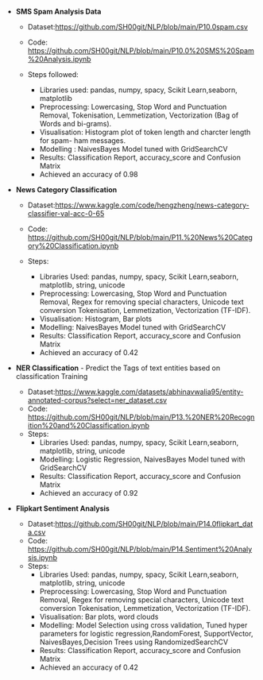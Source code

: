 - **SMS Spam Analysis Data**
  - Dataset:https://github.com/SH00git/NLP/blob/main/P10.0spam.csv
  - Code: https://github.com/SH00git/NLP/blob/main/P10.0%20SMS%20Spam%20Analysis.ipynb

  - Steps followed:
    - Libraries used: pandas, numpy, spacy, Scikit Learn,seaborn, matplotlib
    - Preprocessing:  Lowercasing, Stop Word and Punctuation Removal, Tokenisation, Lemmetization, Vectorization (Bag of Words and bi-grams).
    - Visualisation: Histogram plot of token length and charcter length for spam- ham messages.
    - Modelling : NaivesBayes Model tuned with GridSearchCV
    - Results: Classification Report, accuracy_score and Confusion Matrix
    - Achieved an accuracy of 0.98 

- **News Category Classification**
  - Dataset:https://www.kaggle.com/code/hengzheng/news-category-classifier-val-acc-0-65
  - Code: https://github.com/SH00git/NLP/blob/main/P11.%20News%20Category%20Classification.ipynb
 
  - Steps:
    - Libraries Used: pandas, numpy, spacy, Scikit Learn,seaborn, matplotlib, string, unicode
    - Preprocessing: Lowercasing, Stop Word and Punctuation Removal, Regex for removing special characters, Unicode text conversion  Tokenisation, Lemmetization, Vectorization (TF-IDF).
    - Visualisation: Histogram, Bar plots
    - Modelling: NaivesBayes Model tuned with GridSearchCV
    - Results: Classification Report, accuracy_score and Confusion Matrix
    - Achieved an accuracy of 0.42

- **NER Classification** - Predict the Tags of text entities based on classification Training
  - Dataset:https://www.kaggle.com/datasets/abhinavwalia95/entity-annotated-corpus?select=ner_dataset.csv
  - Code: https://github.com/SH00git/NLP/blob/main/P13.%20NER%20Recognition%20and%20Classification.ipynb
  - Steps:
    - Libraries Used: pandas, numpy, spacy, Scikit Learn,seaborn, matplotlib, string, unicode
    - Modelling: Logistic Regression, NaivesBayes Model tuned with GridSearchCV
    -  Results: Classification Report, accuracy_score and Confusion Matrix
    - Achieved an accuracy of 0.92

- **Flipkart Sentiment Analysis**
  - Dataset:https://github.com/SH00git/NLP/blob/main/P14.0flipkart_data.csv
  - Code: https://github.com/SH00git/NLP/blob/main/P14.Sentiment%20Analysis.ipynb
  - Steps:
    - Libraries Used: pandas, numpy, spacy, Scikit Learn,seaborn, matplotlib, string, unicode
    - Preprocessing: Lowercasing, Stop Word and Punctuation Removal, Regex for removing special characters, Unicode text conversion  Tokenisation, Lemmetization, Vectorization (TF-IDF).
    -  Visualisation:  Bar plots, word clouds
    - Modelling: Model Selection using cross validation, Tuned hyper parameters for logistic regression,RandomForest, SupportVector, NaivesBayes,Decision Trees using RandomizedSearchCV
    -  Results: Classification Report, accuracy_score and Confusion Matrix
    - Achieved an accuracy of 0.42
